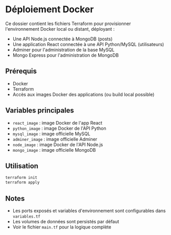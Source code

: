 # Déploiement Docker

Ce dossier contient les fichiers Terraform pour provisionner l'environnement Docker local ou distant, déployant :

- Une API Node.js connectée à MongoDB (posts)
- Une application React connectée à une API Python/MySQL (utilisateurs)
- Adminer pour l'administration de la base MySQL
- Mongo Express pour l'administration de MongoDB

## Prérequis
- Docker
- Terraform
- Accès aux images Docker des applications (ou build local possible)

## Variables principales
- `react_image` : image Docker de l'app React
- `python_image` : image Docker de l'API Python
- `mysql_image` : image officielle MySQL
- `adminer_image` : image officielle Adminer
- `node_image` : image Docker de l'API Node.js
- `mongo_image` : image officielle MongoDB

## Utilisation
```bash
terraform init
terraform apply
```

## Notes
- Les ports exposés et variables d'environnement sont configurables dans `variables.tf`
- Les volumes de données sont persistés par défaut
- Voir le fichier `main.tf` pour la logique complète 